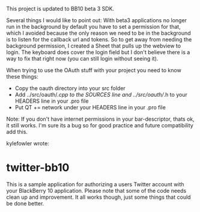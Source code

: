 This project is updated to BB10 beta 3 SDK.

Several things I would like to point out:
With beta3 applications no longer run in the background by default
you have to set a permission for that, which I avoided because the only
reason we need to be in the background is to listen for the callback url and tokens.
So to get away from needing the background permission, I created a Sheet
that pulls up the webview to login.  The keyboard does cover the login field
but I don't believe there is a way to fix that right now (you can still login without seeing it).

When trying to use the OAuth stuff with your project you need to know these things:
* Copy the oauth directory into your src folder
* Add ../src/oauth/*.cpp to the SOURCES line and ../src/oauth/*.h to your HEADERS line in your .pro file
* Put QT += network under your HEADERS line in your .pro file

Note: If you don't have internet permissions in your bar-descriptor, thats ok, it still works.  I'm sure its a bug
so for good practice and future compatibility add this.



kylefowler wrote:

twitter-bb10
============

This is a sample application for authorizing a users Twitter account with your BlackBerry 10 application.
Please note that some of the code needs clean up and improvement. It all works though, just some things that could be done better.
